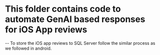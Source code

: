 # This folder contains code to automate GenAI based responses for iOS App reviews 
-- To store the iOS app reviews to SQL Server follow the similar process as we followed in android.
